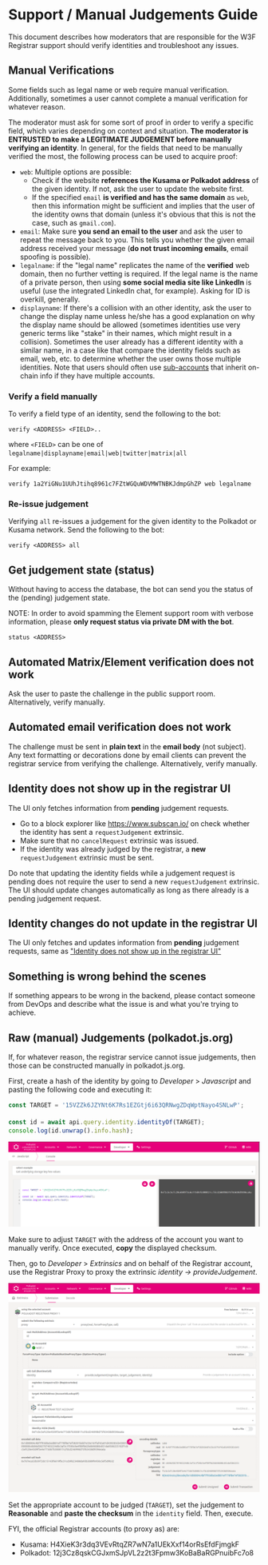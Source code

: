 # Support / Manual Judgements Guide

This document describes how moderators that are responsible for the W3F
Registrar support should verify identities and troubleshoot any issues.

## Manual Verifications

Some fields such as legal name or web require manual verification. Additionally,
sometimes a user cannot complete a manual verification for whatever reason.

The moderator must ask for some sort of proof in order to verify a specific field,
which varies depending on context and situation. **The moderator is ENTRUSTED to
make a LEGITIMATE JUDGEMENT before manually verifying an identity**. In general,
for the fields that need to be manually verified the most, the following
process can be used to acquire proof:

* `web`: Multiple options are possible:
	* Check if the website **references the Kusama or Polkadot address** of the given
	identity. If not, ask the user to update the website first.
	* If the specified `email` **is verified and has the same domain** as
	`web`, then this information might be sufficient and implies that the user
	of the identity owns that domain (unless it's obvious that this is not the
	case, such as `gmail.com`).
* `email`: Make sure **you send an email to the user** and ask the user to
  repeat the message back to you. This tells you whether the given email address received
  your message (**do not trust incoming emails**, email spoofing is possible).
* `legalname`: if the "legal name" replicates the name of the **verified** web
  domain, then no further vetting is required. If the legal name is the name of
  a private person, then using **some social media site like LinkedIn** is useful
  (use the integrated LinkedIn chat, for example). Asking for ID is overkill,
  generally.
* `displayname`: If there's a collision with an other identity, ask the user to
  change the display name unless he/she has a good explanation on why the
  display name should be allowed (sometimes identities use very generic terms
  like "stake" in their names, which might result in a collision). Sometimes the
  user already has a different identity with a similar name, in a case like that
  compare the identity fields such as email, web, etc. to determine whether the
  user owns those multiple identities. Note that users should often use
  [sub-accounts](https://wiki.polkadot.network/docs/learn-identity#sub-accounts)  that inherit on-chain info if they have multiple accounts.

### Verify a field manually

To verify a field type of an identity, send the following to the bot:

```
verify <ADDRESS> <FIELD>..
```

where `<FIELD>` can be one of `legalname|displayname|email|web|twitter|matrix|all`

For example:

```
verify 1a2YiGNu1UUhJtihq8961c7FZtWGQuWDVMWTNBKJdmpGhZP web legalname
```

### Re-issue judgement

Verifying `all` re-issues a judgement for the given identity to the Polkadot or
Kusama network. Send the following to the bot:

```
verify <ADDRESS> all
```

## Get judgement state (status)

Without having to access the database, the bot can send you the status of the
(pending) judgement state.

NOTE: In order to avoid spamming the Element support room with verbose
information, please **only request status via private DM with the bot**.

```
status <ADDRESS>
```

## Automated Matrix/Element verification does not work

Ask the user to paste the challenge in the public support room. Alternatively,
verify manually.

## Automated email verification does not work

The challenge must be sent in **plain text** in the **email body** (not
subject). Any text formatting or decorations done by email clients can prevent the
registrar service from verifying the challenge. Alternatively, verify manually.

## Identity does not show up in the registrar UI

The UI only fetches information from **pending** judgement requests.

* Go to a block explorer like https://www.subscan.io/ on check whether the
  identity has sent a `requestJudgement` extrinsic.
* Make sure that no `cancelRequest` extrinsic was issued.
* If the identity was already judged by the registrar, a **new**
  `requestJudgement` extrinsic must be sent.

Do note that updating the identity fields while a judgement request is pending
does not require the user to send a new `requestJudgement` extrinsic. The UI
should update changes automatically as long as there already is a pending
judgement request.

## Identity changes do not update in the registrar UI

The UI only fetches and updates information from **pending** judgement requests,
same as ["Identity does not show up in the registrar UI"](#identity-does-not-show-up-in-the-registrar-ui)

## Something is wrong behind the scenes

If something appears to be wrong in the backend, please contact someone from
DevOps and describe what the issue is and what you're trying to achieve.

## Raw (manual) Judgements (polkadot.js.org)

If, for whatever reason, the registrar service cannot issue judgements, then those can be constructed manually in polkadot.js.org.

First, create a hash of the identity by going to _Developer_ > _Javascript_ and pasting the following code and executing it:

```javascript
const TARGET = '15VZZk6JZYNt6K7Rs1EZGtj6i63QRNwgZDqWptNayo4SNLwP';

const id = await api.query.identity.identityOf(TARGET);
console.log(id.unwrap().info.hash);
```

![](assets/checksum.png)


Make sure to adjust `TARGET` with the address of the account you want to manually verify. Once executed, **copy** the displayed checksum.

Then, go to _Developer_ > _Extrinsics_ and on behalf of the Registrar account, use the Registrar Proxy to proxy the extrinsic _identity -> provideJudgement_.

![](assets/judgement_proxy.png)


Set the appropriate account to be judged (`TARGET`), set the judgement to **Reasonable** and **paste the checksum** in the `identity` field. Then, execute.

FYI, the official Registrar accounts (to proxy as) are:

* Kusama: H4XieK3r3dq3VEvRtqZR7wN7a1UEkXxf14orRsEfdFjmgkF
* Polkadot: 12j3Cz8qskCGJxmSJpVL2z2t3Fpmw3KoBaBaRGPnuibFc7o8
